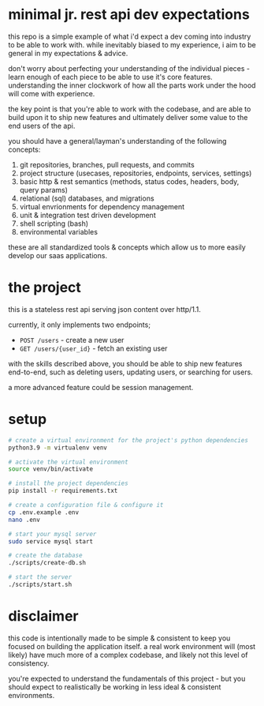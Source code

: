 # minimal jr. rest api dev expectations

this repo is a simple example of what i'd expect a dev coming into industry to
be able to work with. while inevitably biased to my experience, i aim to be
general in my expectations & advice.

don't worry about perfecting your understanding of the individual pieces - learn
enough of each piece to be able to use it's core features. understanding the
inner clockwork of how all the parts work under the hood will come with experience.

the key point is that you're able to work with the codebase, and are able to
build upon it to ship new features and ultimately deliver some value to the
end users of the api.

you should have a general/layman's understanding of the following concepts:
1. git repositories, branches, pull requests, and commits
1. project structure (usecases, repositories, endpoints, services, settings)
1. basic http & rest semantics (methods, status codes, headers, body, query params)
1. relational (sql) databases, and migrations
1. virtual envrionments for dependency management
1. unit & integration test driven development
1. shell scripting (bash)
1. environmental variables

these are all standardized tools & concepts which allow us to more easily
develop our saas applications.

# the project

this is a stateless rest api serving json content over http/1.1.

currently, it only implements two endpoints;
- `POST /users` - create a new user
- `GET /users/{user_id}` - fetch an existing user

with the skills described above, you should be able to ship new features
end-to-end, such as deleting users, updating users, or searching for users.

a more advanced feature could be session management.

# setup
```sh
# create a virtual environment for the project's python dependencies
python3.9 -m virtualenv venv

# activate the virtual environment
source venv/bin/activate

# install the project dependencies
pip install -r requirements.txt

# create a configuration file & configure it
cp .env.example .env
nano .env

# start your mysql server
sudo service mysql start

# create the database
./scripts/create-db.sh

# start the server
./scripts/start.sh
```

# disclaimer

this code is intentionally made to be simple & consistent to keep you focused on
building the application itself. a real work environment will (most likely) have
much more of a complex codebase, and likely not this level of consistency.

you're expected to understand the fundamentals of this project - but you should
expect to realistically be working in less ideal & consistent environments.
